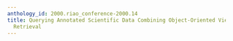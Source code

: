 ```yaml
---
anthology_id: 2000.riao_conference-2000.14
title: Querying Annotated Scientific Data Combining Object-Oriented View and Information
  Retrieval
---
```

